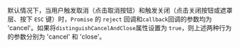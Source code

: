 默认情况下，当用户触发取消（点击取消按钮）和触发关闭（点击关闭按钮或遮罩层、按下 `ESC` 键）时，`Promise` 的 `reject` 回调和`callback`回调的参数均为 'cancel'。如果将`distinguishCancelAndClose`属性设置为 `true`，则上述两种行为的参数分别为 'cancel' 和 'close'。